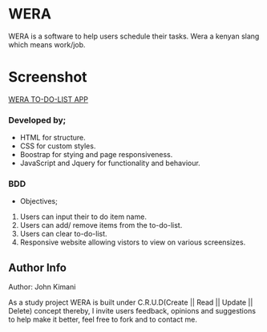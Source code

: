 # WERA
WERA is a software to help users schedule their tasks.
Wera a kenyan slang which means work/job. 

# Screenshot
 [WERA TO-DO-LIST APP]()
### Developed by;
* HTML for structure.
* CSS for custom styles.
* Boostrap for stying and page responsiveness.
* JavaScript and Jquery for functionality and behaviour.

### BDD
* Objectives;
1. Users can input their to do item name.
2. Users can add/ remove items from the to-do-list.
3. Users can clear to-do-list.
4. Responsive website allowing vistors to view on various screensizes.


## Author Info
Author: John Kimani

As a study project WERA is built under C.R.U.D(Create || Read || Update || Delete) concept thereby, I invite users feedback, opinions and suggestions to help make it better, feel free to fork and to contact me.